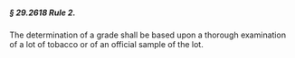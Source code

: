##### § 29.2618 Rule 2. #####

The determination of a grade shall be based upon a thorough examination of a lot of tobacco or of an official sample of the lot.